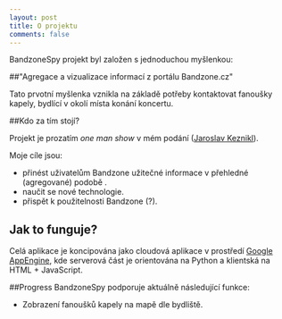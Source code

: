 ```yaml
---
layout: post
title: O projektu
comments: false
---
```


BandzoneSpy projekt byl založen s jednoduchou myšlenkou:

##"Agregace a vizualizace informací z portálu Bandzone.cz"


Tato prvotní myšlenka vznikla na základě potřeby kontaktovat fanoušky kapely, bydlící v okolí místa konání koncertu.  

##Kdo za tím stojí?

Projekt je prozatím *one man show* v mém podání ([Jaroslav Keznikl](http://twitter.com/jkeznikl)).

Moje cíle jsou:

 - přinést uživatelům Bandzone užitečné informace v přehledné (agregované) podobě .
 - naučit se nové technologie.
 - přispět k použitelnosti Bandzone (?).

## Jak to funguje?
Celá aplikace je koncipována jako cloudová aplikace v prostředí [Google AppEngine](https://appengine.google.com/), kde serverová část je orientována na Python a klientská na HTML + JavaScript. 
 
##Progress
BandzoneSpy podporuje aktuálně následující funkce:

- Zobrazení fanoušků kapely na mapě dle bydliště. 

